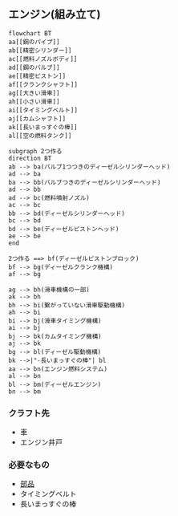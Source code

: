 ## エンジン(組み立て)
```mermaid
flowchart BT
aa[[鋼のパイプ]]
ab[[精密シリンダー]]
ac[[燃料ノズルボディ]]
ad[[鋼のバルブ]]
ae[[精密ピストン]]
af[[クランクシャフト]]
ag[[大きい滑車]]
ah[[小さい滑車]]
ai[[タイミングベルト]]
aj[[カムシャフト]]
ak[[長いまっすぐの棒]]
al[[空の燃料タンク]]

subgraph 2つ作る
direction BT
ab --> ba(バルブ1つつきのディーゼルシリンダーヘッド)
ad --> ba
ba --> bb(バルブつきのディーゼルシリンダーヘッド)
ad --> bb
ad --> bc(燃料噴射ノズル)
ac --> bc
bb --> bd(ディーゼルシリンダーヘッド)
bc --> bd
bd --> be(ディーゼルピストンヘッド)
ae --> be
end

2つ作る ==> bf(ディーゼルピストンブロック)
bf --> bg(ディーゼルクランク機構)
af --> bg

ag --> bh(滑車機構の一部)
ak --> bh
bh --> bi(繋がっていない滑車駆動機構)
ah --> bi
bi --> bj(滑車タイミング機構)
ai --> bj
bj --> bk(カムタイミング機構)
aj --> bk
bg --> bl(ディーゼル駆動機構)
bk -->|"-長いまっすぐの棒"| bl
aa --> bn(エンジン燃料システム)
al --> bn
bl --> bm(ディーゼルエンジン)
bn --> bm
```
### クラフト先
* 車
* エンジン井戸
### 必要なもの
* [部品](https://github.com/aya-0p/yah-craft-recipe/blob/main/Engine-parts.md)
* タイミングベルト
* 長いまっすぐの棒
